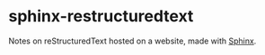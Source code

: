 # sphinx-restructuredtext

Notes on reStructuredText hosted on a website, made with [Sphinx](https://www.sphinx-doc.org/).
